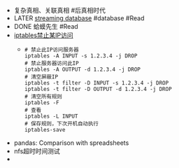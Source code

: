- 复杂真相、关联真相 #后真相时代
- LATER [streaming database](https://memgraph.com/blog/streaming-databases) #database #Read
- DONE 蛤蟆先生 #Read
- [iptables禁止某IP访问](https://cloud.tencent.com/developer/article/1915341)
	- ```
	  # 禁止此IP访问服务器
	  iptables -A INPUT -s 1.2.3.4 -j DROP
	  # 禁止服务器访问此IP
	  iptables -A OUTPUT -d 1.2.3.4 -j DROP
	  # 清空屏蔽IP
	  iptables -t filter -D INPUT -s 1.2.3.4 -j DROP
	  iptables -t filter -D OUTPUT -d 1.2.3.4 -j DROP
	  # 清空所有规则
	  iptables -F
	  # 查看
	  iptables -L INPUT
	  # 保存规则，下次开机自动执行
	  iptables-save
	  ```
- pandas: Comparison with spreadsheets
- nfs超时时间测试
-
